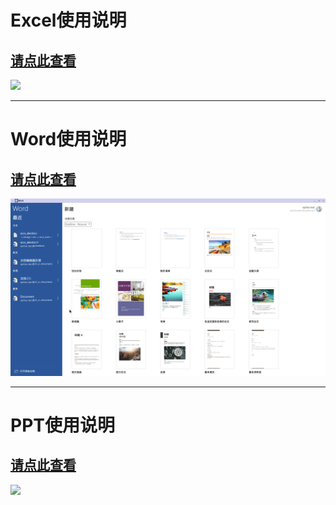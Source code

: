 # Excel使用说明

## [请点此查看](../soft/Office/Excel%E7%82%B9%E6%AD%A4%E6%9F%A5%E7%9C%8B.md)
![](../pic/soft/execl.png)   

*** 
# Word使用说明

## [请点此查看](../soft/Office/Word%E7%82%B9%E6%AD%A4%E6%9F%A5%E7%9C%8B.md)
![](../pic/soft/word2.png)   

*** 
# PPT使用说明

## [请点此查看](../soft/Office/PPT%E7%82%B9%E6%AD%A4%E6%9F%A5%E7%9C%8B.md)
![](../pic/soft/powerpoint.png)   
   
